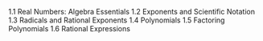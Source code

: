 
1.1 Real Numbers: Algebra Essentials
1.2 Exponents and Scientific Notation
1.3 Radicals and Rational Exponents
1.4 Polynomials
1.5 Factoring Polynomials
1.6 Rational Expressions
